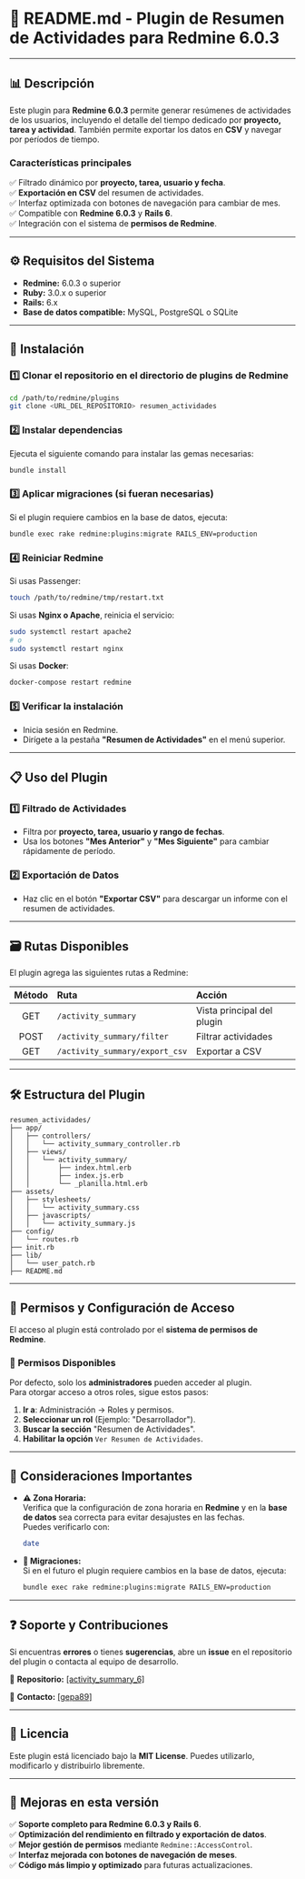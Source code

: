 # 📄 README.md - Plugin de Resumen de Actividades para Redmine 6.0.3

---

## 📊 **Descripción**

Este plugin para **Redmine 6.0.3** permite generar resúmenes de actividades de los usuarios, incluyendo el detalle del tiempo dedicado por **proyecto, tarea y actividad**. También permite exportar los datos en **CSV** y navegar por períodos de tiempo.

### **Características principales**
✅ Filtrado dinámico por **proyecto, tarea, usuario y fecha**.  
✅ **Exportación en CSV** del resumen de actividades.  
✅ Interfaz optimizada con botones de navegación para cambiar de mes.  
✅ Compatible con **Redmine 6.0.3** y **Rails 6**.  
✅ Integración con el sistema de **permisos de Redmine**.

---

## ⚙️ **Requisitos del Sistema**

- **Redmine:** 6.0.3 o superior
- **Ruby:** 3.0.x o superior
- **Rails:** 6.x
- **Base de datos compatible:** MySQL, PostgreSQL o SQLite

---

## 🚀 **Instalación**

### **1️⃣ Clonar el repositorio en el directorio de plugins de Redmine**
```bash
cd /path/to/redmine/plugins
git clone <URL_DEL_REPOSITORIO> resumen_actividades
```

### **2️⃣ Instalar dependencias**
Ejecuta el siguiente comando para instalar las gemas necesarias:
```bash
bundle install
```

### **3️⃣ Aplicar migraciones (si fueran necesarias)**
Si el plugin requiere cambios en la base de datos, ejecuta:
```bash
bundle exec rake redmine:plugins:migrate RAILS_ENV=production
```

### **4️⃣ Reiniciar Redmine**
Si usas Passenger:
```bash
touch /path/to/redmine/tmp/restart.txt
```
Si usas **Nginx o Apache**, reinicia el servicio:
```bash
sudo systemctl restart apache2
# o
sudo systemctl restart nginx
```
Si usas **Docker**:
```bash
docker-compose restart redmine
```

### **5️⃣ Verificar la instalación**
- Inicia sesión en Redmine.
- Dirígete a la pestaña **"Resumen de Actividades"** en el menú superior.

---

## 📋 **Uso del Plugin**

### **1️⃣ Filtrado de Actividades**
- Filtra por **proyecto, tarea, usuario y rango de fechas**.
- Usa los botones **"Mes Anterior"** y **"Mes Siguiente"** para cambiar rápidamente de período.

### **2️⃣ Exportación de Datos**
- Haz clic en el botón **"Exportar CSV"** para descargar un informe con el resumen de actividades.

---

## 🗃️ **Rutas Disponibles**
El plugin agrega las siguientes rutas a Redmine:

| Método | Ruta                                | Acción                      |
|:------:|:------------------------------------|:----------------------------|
| GET    | `/activity_summary`                 | Vista principal del plugin |
| POST   | `/activity_summary/filter`          | Filtrar actividades        |
| GET    | `/activity_summary/export_csv`      | Exportar a CSV             |

---

## 🛠️ **Estructura del Plugin**
```
resumen_actividades/
├── app/
│   ├── controllers/
│   │   └── activity_summary_controller.rb
│   ├── views/
│   │   └── activity_summary/
│   │       ├── index.html.erb
│   │       ├── index.js.erb
│   │       └── _planilla.html.erb
├── assets/
│   ├── stylesheets/
│   │   └── activity_summary.css
│   ├── javascripts/
│   │   └── activity_summary.js
├── config/
│   └── routes.rb
├── init.rb
├── lib/
│   └── user_patch.rb
├── README.md
```

---

## 🔐 **Permisos y Configuración de Acceso**

El acceso al plugin está controlado por el **sistema de permisos de Redmine**.  

### **📌 Permisos Disponibles**
Por defecto, solo los **administradores** pueden acceder al plugin.  
Para otorgar acceso a otros roles, sigue estos pasos:

1. **Ir a**: Administración → Roles y permisos.
2. **Seleccionar un rol** (Ejemplo: "Desarrollador").
3. **Buscar la sección** "Resumen de Actividades".
4. **Habilitar la opción** `Ver Resumen de Actividades`.

---

## 📌 **Consideraciones Importantes**
- **⚠️ Zona Horaria:**  
  Verifica que la configuración de zona horaria en **Redmine** y en la **base de datos** sea correcta para evitar desajustes en las fechas.  
  Puedes verificarlo con:
  ```bash
  date
  ```
- **🔄 Migraciones:**  
  Si en el futuro el plugin requiere cambios en la base de datos, ejecuta:
  ```bash
  bundle exec rake redmine:plugins:migrate RAILS_ENV=production
  ```

---

## ❓ **Soporte y Contribuciones**
Si encuentras **errores** o tienes **sugerencias**, abre un **issue** en el repositorio del plugin o contacta al equipo de desarrollo.  

🔗 **Repositorio:** [[activity_summary_6]  ](https://github.com/gepa89/activity_summary_6)

📩 **Contacto:** [[gepa89]  ](https://github.com/gepa89)

---

## 📜 **Licencia**
Este plugin está licenciado bajo la **MIT License**. Puedes utilizarlo, modificarlo y distribuirlo libremente.  

---

## 🚀 **Mejoras en esta versión**
✅ **Soporte completo para Redmine 6.0.3 y Rails 6**.  
✅ **Optimización del rendimiento en filtrado y exportación de datos**.  
✅ **Mejor gestión de permisos** mediante `Redmine::AccessControl`.  
✅ **Interfaz mejorada con botones de navegación de meses**.  
✅ **Código más limpio y optimizado** para futuras actualizaciones.  
